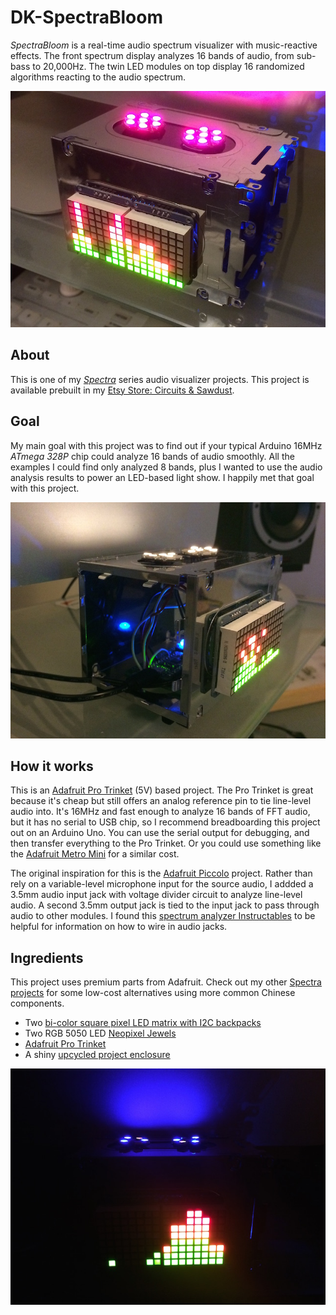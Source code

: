 # DK-SpectraBloom
_SpectraBloom_ is a real-time audio spectrum visualizer with music-reactive effects. The front spectrum display analyzes 16 bands of audio, from sub-bass to 20,000Hz. The twin LED modules on top display 16 randomized algorithms reacting to the audio spectrum. 

![Spectra Bloom Visualizer Front](/images/spectra_bloom_front.jpg)

## About
This is one of my _[Spectra](https://github.com/search?q=user%3Adkrue+spectra)_ series audio visualizer projects. This project is available prebuilt in my 
[Etsy Store: Circuits & Sawdust](https://www.etsy.com/listing/508716612/spectra-spectrum-analyzer-music-light).

## Goal
My main goal with this project was to find out if your typical Arduino 16MHz _ATmega 328P_ chip could analyze 16 bands of audio smoothly. All the examples I could find only analyzed 8 bands, plus I wanted to use the audio analysis results to power an LED-based light show. I happily met that goal with this project.

![Spectra Bloom Visualizer Side](/images/spectra_bloom_side.jpg)

## How it works
This is an [Adafruit Pro Trinket](https://www.adafruit.com/product/2000) (5V) based project. The Pro Trinket is great because it's cheap but still offers an analog reference pin to tie line-level audio into. It's 16MHz and fast enough to analyze 16 bands of FFT audio, but it has no serial to USB chip, so I recommend breadboarding this project out on an Arduino Uno. You can use the serial output for debugging, and then transfer everything to the Pro Trinket. Or you could use something like the [Adafruit Metro Mini](https://www.adafruit.com/product/2590) for a similar cost.

The original inspiration for this is the [Adafruit Piccolo](https://learn.adafruit.com/piccolo/overview) project. Rather than rely on a variable-level microphone input for the source audio, I addded a 3.5mm audio input jack with voltage divider circuit to analyze line-level audio. A second 3.5mm output jack is tied to the input jack to pass through audio to other modules.  I found this [spectrum analyzer Instructables](https://www.instructables.com/id/Arduino-Spectrum-Analyzer-on-a-10x10-RGB-LED-Matri/) to be helpful for information on how to wire in audio jacks.

## Ingredients
This project uses premium parts from Adafruit. Check out my other [Spectra projects](https://github.com/search?q=user%3Adkrue+spectra) for some low-cost alternatives using more common Chinese components.

- Two [bi-color square pixel LED matrix with I2C backpacks](https://www.adafruit.com/product/902)
- Two RGB 5050 LED [Neopixel Jewels](https://www.adafruit.com/product/2226)
- [Adafruit Pro Trinket](https://www.adafruit.com/product/2000)
- A shiny [upcycled project enclosure](https://www.ebay.com/itm/292067232173)

![Spectra Bloom Visualizer Dark](/images/spectra_bloom_dark.jpg)
